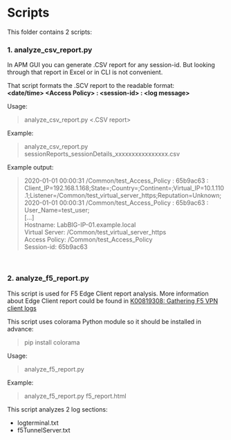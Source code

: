 # Scripts

This folder contains 2 scripts:
### 1. **analyze_csv_report.py**

In APM GUI you can generate .CSV report for any session-id. But looking through that report in Excel or in CLI is not convenient.

That script formats the .SCV report to the readable format:<br/>
**\<date/time\> \<Access Policy\> : \<session-id\> : \<log message\>**

Usage:
> analyze_csv_report.py  <.CSV report>

Example:
> analyze_csv_report.py  sessionReports_sessionDetails_xxxxxxxxxxxxxxxx.csv

Example output:
> 2020-01-01 00:00:31  /Common/test_Access_Policy : 65b9ac63 : Client_IP=192.168.1.168;State=;Country=;Continent=;Virtual_IP=10.1.110.1;Listener=/Common/test_virtual_server_https;Reputation=Unknown;<br/>
> 2020-01-01 00:00:31  /Common/test_Access_Policy : 65b9ac63 : User_Name=test_user;<br/>
> [...]<br/>
> Hostname: LabBIG-IP-01.example.local<br/>
> Virtual Server: /Common/test_virtual_server_https<br/>
> Access Policy: /Common/test_Access_Policy<br/>
> Session-id: 65b9ac63<br/>
<br/>

### 2. **analyze_f5_report.py**

This script is used for F5 Edge Client report analysis. More information about Edge Client report could be found in [K00819308: Gathering F5 VPN client logs](https://support.f5.com/csp/article/K00819308)

This script uses colorama Python module so it should be installed in advance:
> pip install colorama

Usage:
> analyze_f5_report.py <f5 report>

Example:
> analyze_f5_report.py f5_report.html

This script analyzes 2 log sections:
- logterminal.txt
- f5TunnelServer.txt 
